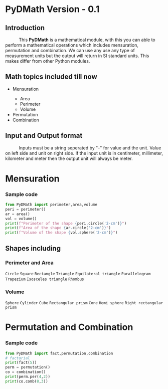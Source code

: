 # PyDMath Version - 0.1
## Introduction
&#160;&#160;&#160;&#160;&#160;&#160;&#160;&#160;&#160;&#160; This **PyDMath** is a mathematical module, with this you can able to perform a mathematical operations 
which includes mensuration, permutation and combination. We can use any use any type of measurement units but the output will return in SI standard units.
This makes differ from other Python modules.

## Math topics included till now
<ul>
  <li>Mensuration</li>
  <ul>
    <li>Area</li>
    <li>Perimeter</li>
    <li>Volume</li>
   </ul>
  <li>Permutation</li>
  <li>Combination</li>
</ul>

## Input and Output format
&#160;&#160;&#160;&#160;&#160;&#160;&#160;&#160;&#160;&#160; Inputs must be a string seperated by "-" for value and the unit. Value on left side and unit on right side. If the input unit is in centimeter, millimeter, kilometer and meter then the output unit will always be meter.

# Mensuration
### Sample code
```python
from PyDMath import perimeter,area,volume
peri = perimeter()
ar = area()
vol = volume()
print(f"Perimeter of the shape {peri.circle('2-cm')}")
print(f"Area of the shape {ar.circle('2-cm')}")
print(f"Volume of the shape {vol.sphere('2-cm')}")
```

## Shapes including
### Perimeter and Area
```Circle``` ```Square``` ```Rectangle``` ```Triangle``` ```Equilateral triangle``` ```Parallelogram``` ```Trapezium``` ```Isosceles triangle``` ```Rhombus```
### Volume
```Sphere``` ```Cylinder``` ```Cube``` ```Rectangular prism``` ```Cone``` ```Hemi sphere``` ```Right rectangular prism``` 

# Permutation and Combination
### Sample code
```python
from PyDMath import fact,permutation,combination
# factorial
print(fact(5))
perm = permutation()
co = combination()
print(perm.per(4,2))
print(co.comb(8,3))
```

